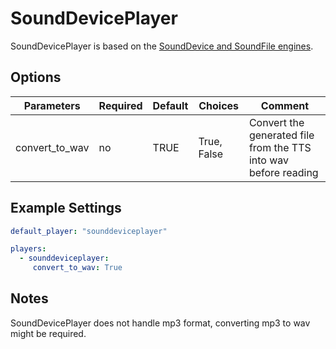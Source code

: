 # SoundDevicePlayer

SoundDevicePlayer is based on the [SoundDevice and SoundFile engines](https://pypi.python.org/pypi/sounddevice).

## Options

| Parameters | Required | Default | Choices    | Comment |
|------------|----------|---------|------------|---------|
| convert_to_wav | no        | TRUE      | True, False | Convert the generated file from the TTS into wav before reading |

## Example Settings

``` yaml
default_player: "sounddeviceplayer"

players:  
  - sounddeviceplayer:
     convert_to_wav: True
```

## Notes

SoundDevicePlayer does not handle mp3 format, converting mp3 to wav might be required.
